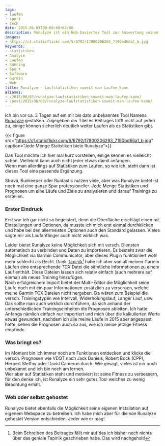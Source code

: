 ```yaml
---
tags:
- laufen
- sport
- tech
date: 2015-06-03T00:00:00+02:00
description: Runalyze ist ein Web-basiertes Tool zur Auswertung seiner eignen Läufe. Dabei bietet es sehr viele Statistiken. Ein Paradies für Nerds wie mich!
images:
- https://c1.staticflickr.com/9/8792/17800206293_7190bd66a1_b.jpg
keywords:
- statistiken
- Analyse
- Laufen
- Running
- Sport
- Software
- Garmin
- Web
title: Runalyze - Laufstatistiken soweit man Laufen kann
aliases:
- /2015/06/03/runalyze-laufstatistiken-soweit-man-laufen-kann/
- /post/2015/06/03/runalyze-laufstatistiken-soweit-man-laufen-kann/
---
```


Ich bin vor ca. 3 Tagen auf ein mir bis dato unbekanntes Tool Namens [Runalyze](https://runalyze.com/) gestoßen. Zugegeben der Titel es Beitrages trifft nicht auf jeden zu, einige können sicherlich deutlich weiter Laufen als es Statistiken gibt.

{{< figure src="https://c1.staticflickr.com/9/8792/17800206293_7190bd66a1_b.jpg" caption="Jede Menge Statistiken biete Runalyze">}}

Das Tool möchte ich hier mal kurz vorstellen, einige kennen es vielleicht schon. Vielleicht kann auch nicht jeder etwas damit anfangen.  
Wenn man allerdings auf Statistiken zum Laufen, so wie ich, steht dann ist dieses Tool eine passende Ergänzung.

Strava, Runkeeper oder Runtastic nutzen viele, aber was Runalyze bietet ist noch mal eine ganze Spur professioneller. Jede Menge Statistiken und Prognosen um eine Läufe und Ziele zu analysieren und darauf Trainings zu erstellen.

### Erster Eindruck

Erst war ich gar nicht so begeistert, denn die Oberfläche erschlägt einen mit Einstellungen und Optionen, da musste ich mich erst einmal durchklicken und habe bei den allermeisten Optionen auch den Standard gelassen. Vieles sagte mir als Laufanfänger auch nicht wirklich was.

Leider bietet Runalyze keine Möglichkeit sich mit versch. Diensten automatisch zu verbinden und Daten zu importieren. Es besteht zwar die Möglichkeit via Garmin Communicator, aber dieses Plugin funktioniert wohl mehr schlecht als Recht.
Dank [Tapiriik](https://tapiriik.com/)[^1] habe ich aber von all meinen Garmin Läufen eine entsprechende _TCX_ Datei die sämtliche Informationen zu einem Lauf enthält. Diese Dateien lassen sich relativ einfach (auch mehrere auf einmal) als neues Training hinzufügen.  
Nach erfolgreichem Import bietet der Multi-Editor die Möglichkeit seine Läufe noch mit ein paar Informationen zusätzlich zu versorgen, welche meine Garmin TCX Dateien nicht hergeben. Da wären zum Beispiel die versch. Trainingstypen wie Intervall, Widerholungslauf, Langer Lauf, usw. Das sollte man auch wirklich durchführen, da sich anhand der unterschiedlichen Trainingseinheiten die Prognosen ableiten. Ich hatte Anfangs nämlich einfach nur importiert und mich über die kalkulierten Werte etwas gewundert. nachdem ich alle meine Läufe in 2015 aber angepasst hatte, sehen die Prognosen auch so aus, wie ich meine jetzige Fitness empfinde.

### Was bringt es?

Im Moment bin ich immer noch am Funktionen entdecken und klicke die versch. Prognosen wie VDOT nach Jack Daniels, Robert Bock (CPP), Herbert Steffny oder David Cameron durch. Wie gesagt, vieles ist mir noch unbekannt und ich bin noch am lernen.  
Wer aber auf Statistiken steht und motiviert ist seine Fitness zu verbessern, für den denke ich, ist Runalyze ein sehr gutes Tool welches zu wenig Beachtung erhält.


### Web oder selbst gehostet

Runalyze bietet ebenfalls die Möglichkeit seine eigenen Installation auf eigenem Webspace zu betreiben. Ich habe mich aber für die von Runalyze gehostet Version entschieden. Jeder wie er mag!


[^1]: Beim Schreiben des Beitrages fällt mir auf das ich bisher noch nichts über das geniale Tapiriik geschrieben habe. Das wird nachgeholt!
